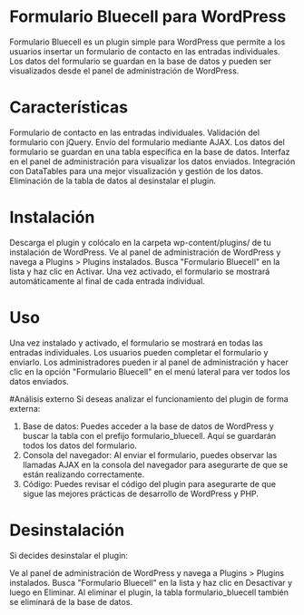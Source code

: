 # Formulario Bluecell para WordPress
Formulario Bluecell es un plugin simple para WordPress que permite a los usuarios insertar un formulario de contacto en las entradas individuales. Los datos del formulario se guardan en la base de datos y pueden ser visualizados desde el panel de administración de WordPress.

# Características

Formulario de contacto en las entradas individuales.
Validación del formulario con jQuery.
Envío del formulario mediante AJAX.
Los datos del formulario se guardan en una tabla específica en la base de datos.
Interfaz en el panel de administración para visualizar los datos enviados.
Integración con DataTables para una mejor visualización y gestión de los datos.
Eliminación de la tabla de datos al desinstalar el plugin.

# Instalación
Descarga el plugin y colócalo en la carpeta wp-content/plugins/ de tu instalación de WordPress.
Ve al panel de administración de WordPress y navega a Plugins > Plugins instalados.
Busca "Formulario Bluecell" en la lista y haz clic en Activar.
Una vez activado, el formulario se mostrará automáticamente al final de cada entrada individual.

# Uso
Una vez instalado y activado, el formulario se mostrará en todas las entradas individuales.
Los usuarios pueden completar el formulario y enviarlo.
Los administradores pueden ir al panel de administración y hacer clic en la opción "Formulario Bluecell" en el menú lateral para ver todos los datos enviados.

#Análisis externo
Si deseas analizar el funcionamiento del plugin de forma externa:
1. Base de datos: Puedes acceder a la base de datos de WordPress y buscar la tabla con el prefijo formulario_bluecell. Aquí se guardarán todos los datos del formulario.
2. Consola del navegador: Al enviar el formulario, puedes observar las llamadas AJAX en la consola del navegador para asegurarte de que se están realizando correctamente.
3. Código: Puedes revisar el código del plugin para asegurarte de que sigue las mejores prácticas de desarrollo de WordPress y PHP.

# Desinstalación
Si decides desinstalar el plugin:

Ve al panel de administración de WordPress y navega a Plugins > Plugins instalados.
Busca "Formulario Bluecell" en la lista y haz clic en Desactivar y luego en Eliminar.
Al eliminar el plugin, la tabla formulario_bluecell también se eliminará de la base de datos.
